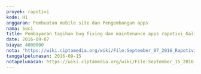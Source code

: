 ```yaml
---
proyek: rapotivi
kode: H1
anggaran: Pembuatan mobile site dan Pengembangan apps
nama: Suci
title: Pembayaran tagihan bug fixing dan maintenance apps rapotivi_Galih Bagus Setia
date: 2016-09-07
biaya: 4000000
nota: "https://wiki.ciptamedia.org/wiki/File:September_07_2016_Rapotivi_H1_Tagihan_biaya_bug_fixing_dan_maintenance_apps_rapotivi.jpg"
tanggalpelunasan: 2016-09-15
notapelunasan: https://wiki.ciptamedia.org/wiki/File:September_15_2016_Rapotivi_H1_Bukti_bayar_tagihan_bug_fixing_dan_maintenan_apps_rapotivi.jpg
---
```

